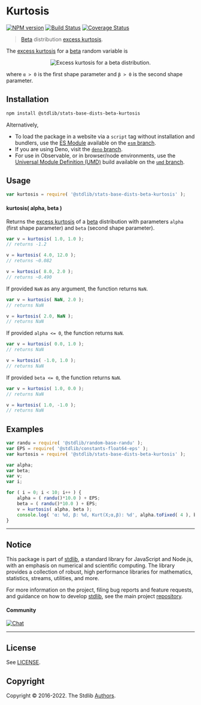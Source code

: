 <!--

@license Apache-2.0

Copyright (c) 2018 The Stdlib Authors.

Licensed under the Apache License, Version 2.0 (the "License");
you may not use this file except in compliance with the License.
You may obtain a copy of the License at

   http://www.apache.org/licenses/LICENSE-2.0

Unless required by applicable law or agreed to in writing, software
distributed under the License is distributed on an "AS IS" BASIS,
WITHOUT WARRANTIES OR CONDITIONS OF ANY KIND, either express or implied.
See the License for the specific language governing permissions and
limitations under the License.

-->

# Kurtosis

[![NPM version][npm-image]][npm-url] [![Build Status][test-image]][test-url] [![Coverage Status][coverage-image]][coverage-url] <!-- [![dependencies][dependencies-image]][dependencies-url] -->

> [Beta][beta-distribution] distribution [excess kurtosis][kurtosis].

<!-- Section to include introductory text. Make sure to keep an empty line after the intro `section` element and another before the `/section` close. -->

<section class="intro">

The [excess kurtosis][kurtosis] for a [beta][beta-distribution] random variable is

<!-- <equation class="equation" label="eq:beta_kurtosis" align="center" raw="\operatorname{Kurt}\left( X \right) = \frac{6[(\alpha - \beta)^2 (\alpha +\beta + 1) - \alpha \beta (\alpha + \beta + 2)]}{\alpha \beta (\alpha + \beta + 2) (\alpha + \beta + 3)}" alt="Excess kurtosis for a beta distribution."> -->

<div class="equation" align="center" data-raw-text="\operatorname{Kurt}\left( X \right) = \frac{6[(\alpha - \beta)^2 (\alpha +\beta + 1) - \alpha \beta (\alpha + \beta + 2)]}{\alpha \beta (\alpha + \beta + 2) (\alpha + \beta + 3)}" data-equation="eq:beta_kurtosis">
    <img src="https://cdn.jsdelivr.net/gh/stdlib-js/stdlib@51534079fef45e990850102147e8945fb023d1d0/lib/node_modules/@stdlib/stats/base/dists/beta/kurtosis/docs/img/equation_beta_kurtosis.svg" alt="Excess kurtosis for a beta distribution.">
    <br>
</div>

<!-- </equation> -->

where `α > 0` is the first shape parameter and `β > 0` is the second shape parameter.

</section>

<!-- /.intro -->

<!-- Package usage documentation. -->

<section class="installation">

## Installation

```bash
npm install @stdlib/stats-base-dists-beta-kurtosis
```

Alternatively,

-   To load the package in a website via a `script` tag without installation and bundlers, use the [ES Module][es-module] available on the [`esm` branch][esm-url].
-   If you are using Deno, visit the [`deno` branch][deno-url].
-   For use in Observable, or in browser/node environments, use the [Universal Module Definition (UMD)][umd] build available on the [`umd` branch][umd-url].

</section>

<section class="usage">

## Usage

```javascript
var kurtosis = require( '@stdlib/stats-base-dists-beta-kurtosis' );
```

#### kurtosis( alpha, beta )

Returns the [excess kurtosis][kurtosis] of a [beta][beta-distribution] distribution with parameters `alpha` (first shape parameter) and `beta` (second shape parameter).

```javascript
var v = kurtosis( 1.0, 1.0 );
// returns -1.2

v = kurtosis( 4.0, 12.0 );
// returns ~0.082

v = kurtosis( 8.0, 2.0 );
// returns ~0.490
```

If provided `NaN` as any argument, the function returns `NaN`.

```javascript
var v = kurtosis( NaN, 2.0 );
// returns NaN

v = kurtosis( 2.0, NaN );
// returns NaN
```

If provided `alpha <= 0`, the function returns `NaN`.

```javascript
var v = kurtosis( 0.0, 1.0 );
// returns NaN

v = kurtosis( -1.0, 1.0 );
// returns NaN
```

If provided `beta <= 0`, the function returns `NaN`.

```javascript
var v = kurtosis( 1.0, 0.0 );
// returns NaN

v = kurtosis( 1.0, -1.0 );
// returns NaN
```

</section>

<!-- /.usage -->

<!-- Package usage notes. Make sure to keep an empty line after the `section` element and another before the `/section` close. -->

<section class="notes">

</section>

<!-- /.notes -->

<!-- Package usage examples. -->

<section class="examples">

## Examples

<!-- eslint no-undef: "error" -->

```javascript
var randu = require( '@stdlib/random-base-randu' );
var EPS = require( '@stdlib/constants-float64-eps' );
var kurtosis = require( '@stdlib/stats-base-dists-beta-kurtosis' );

var alpha;
var beta;
var v;
var i;

for ( i = 0; i < 10; i++ ) {
    alpha = ( randu()*10.0 ) + EPS;
    beta = ( randu()*10.0 ) + EPS;
    v = kurtosis( alpha, beta );
    console.log( 'α: %d, β: %d, Kurt(X;α,β): %d', alpha.toFixed( 4 ), beta.toFixed( 4 ), v.toFixed( 4 ) );
}
```

</section>

<!-- /.examples -->

<!-- Section to include cited references. If references are included, add a horizontal rule *before* the section. Make sure to keep an empty line after the `section` element and another before the `/section` close. -->

<section class="references">

</section>

<!-- /.references -->

<!-- Section for related `stdlib` packages. Do not manually edit this section, as it is automatically populated. -->

<section class="related">

</section>

<!-- /.related -->

<!-- Section for all links. Make sure to keep an empty line after the `section` element and another before the `/section` close. -->


<section class="main-repo" >

* * *

## Notice

This package is part of [stdlib][stdlib], a standard library for JavaScript and Node.js, with an emphasis on numerical and scientific computing. The library provides a collection of robust, high performance libraries for mathematics, statistics, streams, utilities, and more.

For more information on the project, filing bug reports and feature requests, and guidance on how to develop [stdlib][stdlib], see the main project [repository][stdlib].

#### Community

[![Chat][chat-image]][chat-url]

---

## License

See [LICENSE][stdlib-license].


## Copyright

Copyright &copy; 2016-2022. The Stdlib [Authors][stdlib-authors].

</section>

<!-- /.stdlib -->

<!-- Section for all links. Make sure to keep an empty line after the `section` element and another before the `/section` close. -->

<section class="links">

[npm-image]: http://img.shields.io/npm/v/@stdlib/stats-base-dists-beta-kurtosis.svg
[npm-url]: https://npmjs.org/package/@stdlib/stats-base-dists-beta-kurtosis

[test-image]: https://github.com/stdlib-js/stats-base-dists-beta-kurtosis/actions/workflows/test.yml/badge.svg?branch=main
[test-url]: https://github.com/stdlib-js/stats-base-dists-beta-kurtosis/actions/workflows/test.yml?query=branch:main

[coverage-image]: https://img.shields.io/codecov/c/github/stdlib-js/stats-base-dists-beta-kurtosis/main.svg
[coverage-url]: https://codecov.io/github/stdlib-js/stats-base-dists-beta-kurtosis?branch=main

<!--

[dependencies-image]: https://img.shields.io/david/stdlib-js/stats-base-dists-beta-kurtosis.svg
[dependencies-url]: https://david-dm.org/stdlib-js/stats-base-dists-beta-kurtosis/main

-->

[chat-image]: https://img.shields.io/gitter/room/stdlib-js/stdlib.svg
[chat-url]: https://gitter.im/stdlib-js/stdlib/

[stdlib]: https://github.com/stdlib-js/stdlib

[stdlib-authors]: https://github.com/stdlib-js/stdlib/graphs/contributors

[umd]: https://github.com/umdjs/umd
[es-module]: https://developer.mozilla.org/en-US/docs/Web/JavaScript/Guide/Modules

[deno-url]: https://github.com/stdlib-js/stats-base-dists-beta-kurtosis/tree/deno
[umd-url]: https://github.com/stdlib-js/stats-base-dists-beta-kurtosis/tree/umd
[esm-url]: https://github.com/stdlib-js/stats-base-dists-beta-kurtosis/tree/esm

[stdlib-license]: https://raw.githubusercontent.com/stdlib-js/stats-base-dists-beta-kurtosis/main/LICENSE

[beta-distribution]: https://en.wikipedia.org/wiki/Beta_distribution

[kurtosis]: https://en.wikipedia.org/wiki/Kurtosis

</section>

<!-- /.links -->
